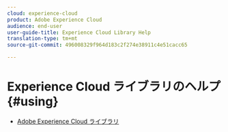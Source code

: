 ```yaml
---
cloud: experience-cloud
product: Adobe Experience Cloud
audience: end-user
user-guide-title: Experience Cloud Library Help
translation-type: tm+mt
source-git-commit: 496008329f964d183c2f274e38911c4e51cacc65

---
```



# Experience Cloud ライブラリのヘルプ {#using}

+ [Adobe Experience Cloud ライブラリ](c-library-about/overview.md)
